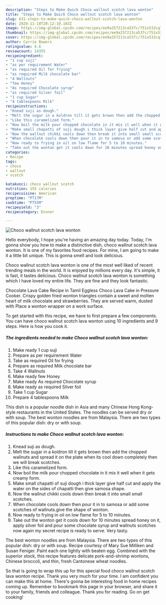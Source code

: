 ```yaml
---
description: "Steps to Make Quick Choco wallnut scotch lava wonton"
title: "Steps to Make Quick Choco wallnut scotch lava wonton"
slug: 631-steps-to-make-quick-choco-wallnut-scotch-lava-wonton
date: 2020-11-18T20:12:19.103Z
image: https://img-global.cpcdn.com/recipes/ee9a257213ca537c/751x532cq70/choco-wallnut-scotch-lava-wonton-recipe-main-photo.jpg
thumbnail: https://img-global.cpcdn.com/recipes/ee9a257213ca537c/751x532cq70/choco-wallnut-scotch-lava-wonton-recipe-main-photo.jpg
cover: https://img-global.cpcdn.com/recipes/ee9a257213ca537c/751x532cq70/choco-wallnut-scotch-lava-wonton-recipe-main-photo.jpg
author: Carrie Bowers
ratingvalue: 4.6
reviewcount: 14355
recipeingredient:
- "1 cup suji"
- "as per requirement Water"
- "as required Oil for frying"
- "as required Milk chocolate bar"
- "4 Wallnuts"
- "few Honey"
- "As required Chocolate syrup"
- "as required Silver foil"
- "1 cup Sugar"
- "4 tablespoons Milk"
recipeinstructions:
- "Knead suji as dough."
- "Melt the sugar in a koldron till it gets brown then add the chopped wallnuts and spread it on the plate when its cool down completely then we will break scotches."
- "Like this caramelized form."
- "Now boil the milk pour chopped chocolate in it mix it well when it gets creamy form."
- "Make small chapatti of suji dough i thick layer give half cut and apply the water on the sides of chapatti then give samosa shape."
- "Now the wallnut chikki cools down then break it into small small scotches."
- "When chocolate cools down then pour it in to samosa or add some scotches of wallnuts.give the shape of wonton."
- "Now ready to frying in oil on low flame for 5 to 10 minutes."
- "Take out the wonton get it cools down for 10 minutes spread honey on it, apply silver foil and pour some chocolate syrup and wallnuts scotches now again my secret recipe is ready to serve. Very tasty."
categories:
- Recipe
tags:
- choco
- wallnut
- scotch

katakunci: choco wallnut scotch 
nutrition: 155 calories
recipecuisine: American
preptime: "PT17M"
cooktime: "PT55M"
recipeyield: "3"
recipecategory: Dinner

---
```



![Choco wallnut scotch lava wonton](https://img-global.cpcdn.com/recipes/ee9a257213ca537c/751x532cq70/choco-wallnut-scotch-lava-wonton-recipe-main-photo.jpg)

Hello everybody, I hope you're having an amazing day today. Today, I'm gonna show you how to make a distinctive dish, choco wallnut scotch lava wonton. It is one of my favorites food recipes. For mine, I am going to make it a little bit unique. This is gonna smell and look delicious.

Choco wallnut scotch lava wonton is one of the most well liked of recent trending meals in the world. It is enjoyed by millions every day. It's simple, it is fast, it tastes delicious. Choco wallnut scotch lava wonton is something which I have loved my entire life. They are fine and they look fantastic.

Chocolate Lava Cake Recipe in Tamil Eggless Choco Lava Cake in Pressure Cooker. Crispy golden fried wonton triangles contain a sweet and molten heart of milk chocolate and strawberries. They are served warm, dusted with Place a wonton wrapper on a work surface.


To get started with this recipe, we have to first prepare a few components. You can have choco wallnut scotch lava wonton using 10 ingredients and 9 steps. Here is how you cook it.

<!--inarticleads1-->

##### The ingredients needed to make Choco wallnut scotch lava wonton:

1. Make ready 1 cup suji
1. Prepare as per requirement Water
1. Take as required Oil for frying
1. Prepare as required Milk chocolate bar
1. Take 4 Wallnuts
1. Make ready few Honey
1. Make ready As required Chocolate syrup
1. Make ready as required Silver foil
1. Take 1 cup Sugar
1. Prepare 4 tablespoons Milk


This dish is a popular noodle dish in Asia and many Chinese Hong Kong-style restaurants in the United States. The noodles can be served dry or with soup. The best wonton noodles are from Malaysia. There are two types of this popular dish: dry or with soup. 

<!--inarticleads2-->

##### Instructions to make Choco wallnut scotch lava wonton:

1. Knead suji as dough.
1. Melt the sugar in a koldron till it gets brown then add the chopped wallnuts and spread it on the plate when its cool down completely then we will break scotches.
1. Like this caramelized form.
1. Now boil the milk pour chopped chocolate in it mix it well when it gets creamy form.
1. Make small chapatti of suji dough i thick layer give half cut and apply the water on the sides of chapatti then give samosa shape.
1. Now the wallnut chikki cools down then break it into small small scotches.
1. When chocolate cools down then pour it in to samosa or add some scotches of wallnuts.give the shape of wonton.
1. Now ready to frying in oil on low flame for 5 to 10 minutes.
1. Take out the wonton get it cools down for 10 minutes spread honey on it, apply silver foil and pour some chocolate syrup and wallnuts scotches now again my secret recipe is ready to serve. Very tasty.


The best wonton noodles are from Malaysia. There are two types of this popular dish: dry or with soup. Recipe courtesy of Mary Sue Milliken and Susan Feniger. Paint each one lightly with beaten egg. Combined with the superior stock, this recipe features delicate pork-and-shrimp wontons, Chinese broccoli, and thin, fresh Cantonese wheat noodles. 

So that is going to wrap this up for this special food choco wallnut scotch lava wonton recipe. Thank you very much for your time. I am confident you can make this at home. There's gonna be interesting food in home recipes coming up. Remember to bookmark this page in your browser, and share it to your family, friends and colleague. Thank you for reading. Go on get cooking!
